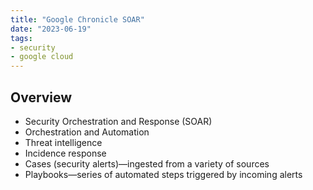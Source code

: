 ```yaml
---
title: "Google Chronicle SOAR"
date: "2023-06-19"
tags:
- security
- google cloud
---
```


## Overview

- Security Orchestration and Response (SOAR)
- Orchestration and Automation
- Threat intelligence
- Incidence response
- Cases (security alerts)—ingested from a variety of sources
- Playbooks—series of automated steps triggered by incoming alerts
